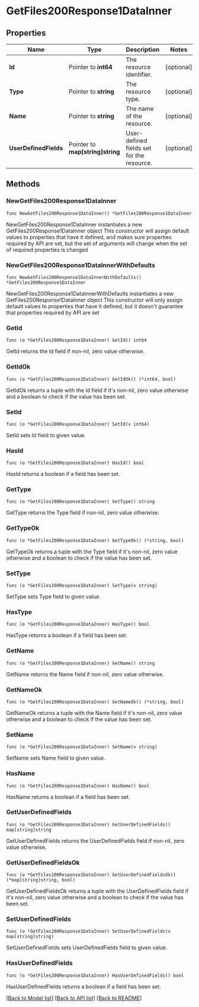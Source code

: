 # GetFiles200Response1DataInner

## Properties

Name | Type | Description | Notes
------------ | ------------- | ------------- | -------------
**Id** | Pointer to **int64** | The resource identifier. | [optional] 
**Type** | Pointer to **string** | The resource type. | [optional] 
**Name** | Pointer to **string** | The name of the resource. | [optional] 
**UserDefinedFields** | Pointer to **map[string]string** | User-defined fields set for the resource. | [optional] 

## Methods

### NewGetFiles200Response1DataInner

`func NewGetFiles200Response1DataInner() *GetFiles200Response1DataInner`

NewGetFiles200Response1DataInner instantiates a new GetFiles200Response1DataInner object
This constructor will assign default values to properties that have it defined,
and makes sure properties required by API are set, but the set of arguments
will change when the set of required properties is changed

### NewGetFiles200Response1DataInnerWithDefaults

`func NewGetFiles200Response1DataInnerWithDefaults() *GetFiles200Response1DataInner`

NewGetFiles200Response1DataInnerWithDefaults instantiates a new GetFiles200Response1DataInner object
This constructor will only assign default values to properties that have it defined,
but it doesn't guarantee that properties required by API are set

### GetId

`func (o *GetFiles200Response1DataInner) GetId() int64`

GetId returns the Id field if non-nil, zero value otherwise.

### GetIdOk

`func (o *GetFiles200Response1DataInner) GetIdOk() (*int64, bool)`

GetIdOk returns a tuple with the Id field if it's non-nil, zero value otherwise
and a boolean to check if the value has been set.

### SetId

`func (o *GetFiles200Response1DataInner) SetId(v int64)`

SetId sets Id field to given value.

### HasId

`func (o *GetFiles200Response1DataInner) HasId() bool`

HasId returns a boolean if a field has been set.

### GetType

`func (o *GetFiles200Response1DataInner) GetType() string`

GetType returns the Type field if non-nil, zero value otherwise.

### GetTypeOk

`func (o *GetFiles200Response1DataInner) GetTypeOk() (*string, bool)`

GetTypeOk returns a tuple with the Type field if it's non-nil, zero value otherwise
and a boolean to check if the value has been set.

### SetType

`func (o *GetFiles200Response1DataInner) SetType(v string)`

SetType sets Type field to given value.

### HasType

`func (o *GetFiles200Response1DataInner) HasType() bool`

HasType returns a boolean if a field has been set.

### GetName

`func (o *GetFiles200Response1DataInner) GetName() string`

GetName returns the Name field if non-nil, zero value otherwise.

### GetNameOk

`func (o *GetFiles200Response1DataInner) GetNameOk() (*string, bool)`

GetNameOk returns a tuple with the Name field if it's non-nil, zero value otherwise
and a boolean to check if the value has been set.

### SetName

`func (o *GetFiles200Response1DataInner) SetName(v string)`

SetName sets Name field to given value.

### HasName

`func (o *GetFiles200Response1DataInner) HasName() bool`

HasName returns a boolean if a field has been set.

### GetUserDefinedFields

`func (o *GetFiles200Response1DataInner) GetUserDefinedFields() map[string]string`

GetUserDefinedFields returns the UserDefinedFields field if non-nil, zero value otherwise.

### GetUserDefinedFieldsOk

`func (o *GetFiles200Response1DataInner) GetUserDefinedFieldsOk() (*map[string]string, bool)`

GetUserDefinedFieldsOk returns a tuple with the UserDefinedFields field if it's non-nil, zero value otherwise
and a boolean to check if the value has been set.

### SetUserDefinedFields

`func (o *GetFiles200Response1DataInner) SetUserDefinedFields(v map[string]string)`

SetUserDefinedFields sets UserDefinedFields field to given value.

### HasUserDefinedFields

`func (o *GetFiles200Response1DataInner) HasUserDefinedFields() bool`

HasUserDefinedFields returns a boolean if a field has been set.


[[Back to Model list]](../README.md#documentation-for-models) [[Back to API list]](../README.md#documentation-for-api-endpoints) [[Back to README]](../README.md)


